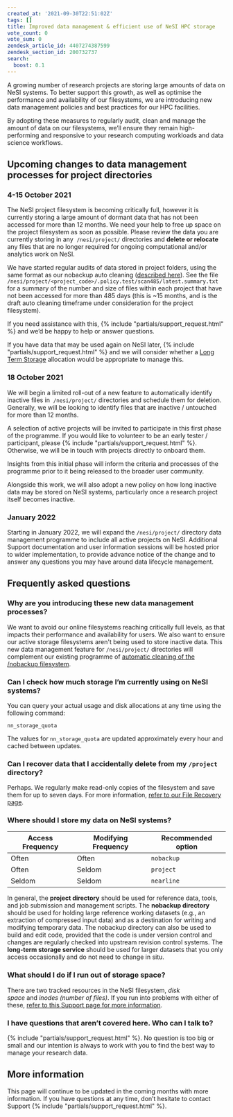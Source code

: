 ```yaml
---
created_at: '2021-09-30T22:51:02Z'
tags: []
title: Improved data management & efficient use of NeSI HPC storage
vote_count: 0
vote_sum: 0
zendesk_article_id: 4407274387599
zendesk_section_id: 200732737
search:
  boost: 0.1
---
```

A growing number of research projects are storing large amounts of data
on NeSI systems. To better support this growth, as well as optimise the
performance and availability of our filesystems, we are introducing new
data management policies and best practices for our HPC facilities.

By adopting these measures to regularly audit, clean and manage the
amount of data on our filesystems, we’ll ensure they remain
high-performing and responsive to your research computing workloads and
data science workflows.  

## Upcoming changes to data management processes for project directories

### 4-15 October 2021

The NeSI project filesystem is becoming critically full, however it is
currently storing a large amount of dormant data that has not been
accessed for more than 12 months. We need your help to free up space on
the project filesystem as soon as possible. Please review the data you
are currently storing in any  `/nesi/project/` directories and **delete
or relocate** any files that are no longer required for ongoing
computational and/or analytics work on NeSI.

We have started regular audits of data stored in project folders, using
the same format as our nobackup auto cleaning ([described
here](../../Storage/File_Systems_and_Quotas/Automatic_cleaning_of_nobackup_file_system.md)).
See the file
`/nesi/project/<project_code>/.policy.test/scan485/latest.summary.txt`
for a summary of the number and size of files within each project that
have not been accessed for more than 485 days (this is ~15 months, and
is the draft auto cleaning timeframe under consideration for the project
filesystem).

If you need assistance with this, {% include "partials/support_request.html" %} and
we’d be happy to help or answer questions.

If you have data that may be used again on NeSI later,
{% include "partials/support_request.html" %}
and we will consider whether a
[Long Term Storage](../../Storage/Long_Term_Storage/Freezer_long_term_storage.md)
 allocation would be appropriate to manage this.

### 18 October 2021

We will begin a limited roll-out of a new feature to automatically
identify inactive files in  `/nesi/project/` directories and schedule
them for deletion. Generally, we will be looking to identify files that
are inactive / untouched for more than 12 months.

A selection of active projects will be invited to participate in this
first phase of the programme. If you would like to volunteer to be an
early tester / participant, please {% include "partials/support_request.html" %}.
Otherwise, we will be in touch with projects directly to onboard them.

Insights from this initial phase will inform the criteria and processes
of the programme prior to it being released to the broader user
community.

Alongside this work, we will also adopt a new policy on how long
inactive data may be stored on NeSI systems, particularly once a
research project itself becomes inactive.

### January 2022

Starting in January 2022, we will expand the `/nesi/project/` directory
data management programme to include all active projects on NeSI.
Additional Support documentation and user information sessions will be
hosted prior to wider implementation, to provide advance notice of the
change and to answer any questions you may have around data lifecycle
management.

## Frequently asked questions

### Why are you introducing these new data management processes?

We want to avoid our online filesystems reaching critically full
levels, as that impacts their performance and availability for users. We
also want to ensure our active storage filesystems aren't being used to
store inactive data. This new data management feature
for `/nesi/project/` directories will complement our existing programme
of [automatic cleaning of the /nobackup filesystem](../../Storage/File_Systems_and_Quotas/Automatic_cleaning_of_nobackup_file_system.md).

### Can I check how much storage I’m currently using on NeSI systems?

You can query your actual usage and disk allocations at any time using
the following command:

`nn_storage_quota`

The values for `nn_storage_quota` are updated approximately every hour
and cached between updates.

### Can I recover data that I accidentally delete from my `/project` directory?

Perhaps. We regularly make read-only copies of the filesystem and save
them for up to seven days. For more information,
[refer to our File Recovery page](../../Storage/Data_Recovery/File_Recovery.md).

### Where should I store my data on NeSI systems?

| Access Frequency |  Modifying Frequency | Recommended option |
| -- | -- | -- |
| Often  | Often | `nobackup` |
| Often | Seldom | `project` |
| Seldom | Seldom | `nearline` |

In general, the **project directory** should be used for reference data,
tools, and job submission and management scripts. The **nobackup
directory** should be used for holding large reference working datasets
(e.g., an extraction of compressed input data) and as a destination for
writing and modifying temporary data. The nobackup directory can also be
used to build and edit code, provided that the code is under version
control and changes are regularly checked into upstream revision control
systems. The **long-term storage service** should be used for larger
datasets that you only access occasionally and do not need to change in
situ.

### What should I do if I run out of storage space?

There are two tracked resources in the NeSI filesystem, *disk
space* and *inodes (number of files)*. If you run into problems with
either of these, [refer to this Support page for more
information](../../General/FAQs/Ive_run_out_of_storage_space.md).

### I have questions that aren’t covered here. Who can I talk to?

{% include "partials/support_request.html" %}.
No question is too big or small and our intention is always to work with
you to find the best way to manage your research data.

## More information

This page will continue to be updated in the coming months with more
information. If you have questions at any time, don’t hesitate to
contact Support {% include "partials/support_request.html" %}.
